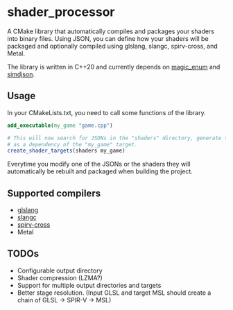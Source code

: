 # shader_processor

A CMake library that automatically compiles and packages your shaders into binary files. Using JSON,
you can define how your shaders will be packaged and optionally compiled using glslang, slangc, spirv-cross,
and Metal.

The library is written in C++20 and currently depends on [magic_enum](https://github.com/Neargye/magic_enum)
and [simdjson](https://github.com/simdjson/simdjson).

## Usage

In your CMakeLists.txt, you need to call some functions of the library.

```cmake
add_executable(my_game "game.cpp")

# This will now search for JSONs in the "shaders" directory, generate targets for them, and add them
# as a dependency of the "my_game" target.
create_shader_targets(shaders my_game)
```

Everytime you modify one of the JSONs or the shaders they will automatically be rebuilt and packaged when
building the project.

## Supported compilers
- [glslang](https://github.com/KhronosGroup/glslang)
- [slangc](https://github.com/shader-slang/slang)
- [spirv-cross](https://github.com/KhronosGroup/SPIRV-Cross)
- Metal

## TODOs
- Configurable output directory
- Shader compression (LZMA?)
- Support for multiple output directories and targets
- Better stage resolution. (Input GLSL and target MSL should create a chain of GLSL -> SPIR-V -> MSL)
